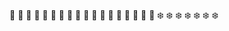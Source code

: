 :star2: :star2: :star2: :star2: :star2: :star2: :star2: :star2: :star2: :star2: :star2: :star2: :star2: :star2: :star2: :star2: :star2: :star2: :snowflake: :snowflake: :snowflake: :snowflake: :snowflake: :snowflake: :snowflake:
